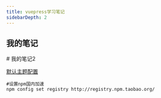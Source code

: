 ```yaml
---
title: vuepress学习笔记
sidebarDepth: 2
---
```

<H2>我的笔记</H2>
# 我的笔记2

<a href="https://www.vuepress.cn/theme/default-theme-config.html#%E9%A6%96%E9%A1%B5">默认主题配置</a>

```
#设置npm国内加速
npm config set registry http://registry.npm.taobao.org/
```